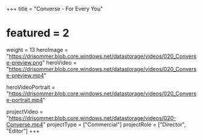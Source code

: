 +++
title = "Converse - For Every You"
# featured = 2
weight = 13
heroImage = "https://drisommer.blob.core.windows.net/datastorage/videos/020_Converse-preview.png"
heroVideo = "https://drisommer.blob.core.windows.net/datastorage/videos/020_Converse-preview.mp4"

heroVideoPortrait = "https://drisommer.blob.core.windows.net/datastorage/videos/020_Converse-portrait.mp4"

projectVideo = "https://drisommer.blob.core.windows.net/datastorage/videos/020-Converse.mp4"
projectType = ["Commercial"]
projectRole = ["Director", "Editor"]
+++
